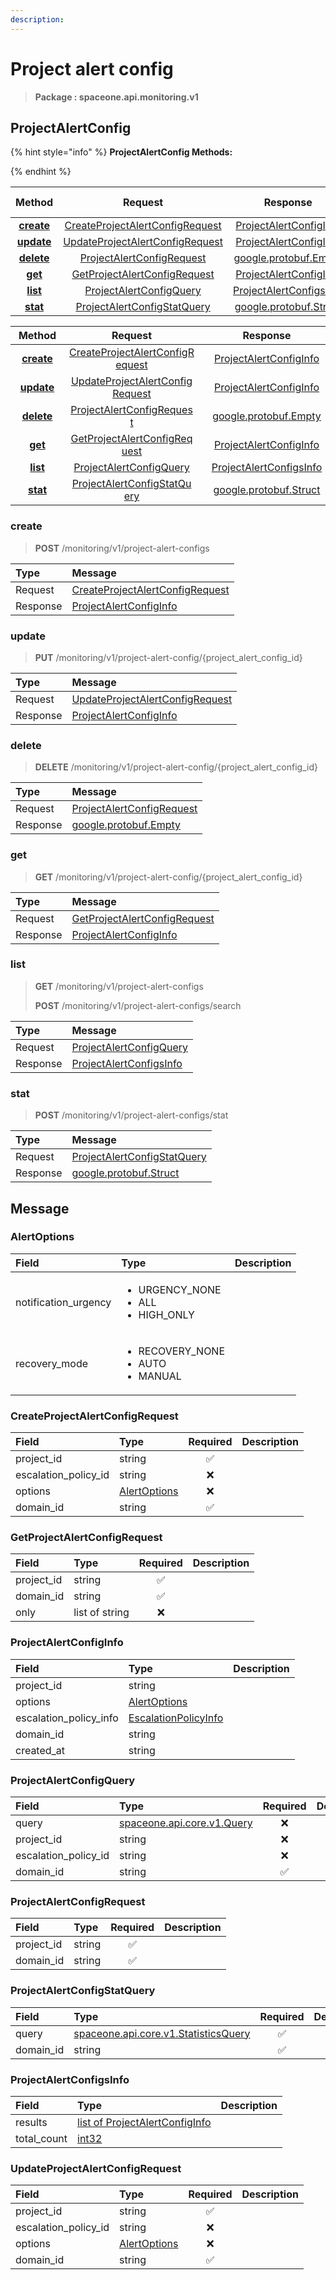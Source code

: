 ```yaml
---
description:  
---
```

# Project alert config

>  **Package : spaceone.api.monitoring.v1**

## ProjectAlertConfig

{% hint style="info" %}
**ProjectAlertConfig Methods:**

{%  endhint %}


| Method | Request | Response | Description &nbsp; &nbsp; &nbsp; &nbsp; &nbsp; &nbsp; &nbsp; &nbsp; &nbsp; &nbsp; &nbsp; |
| :-----: | :--------: | :--------: | :-------------------- |
| [**create**](project-alert-config.md#create)|   [CreateProjectAlertConfigRequest](project-alert-config.md#createprojectalertconfigrequest) |   [ProjectAlertConfigInfo](project-alert-config.md#projectalertconfiginfo) |  |
| [**update**](project-alert-config.md#update)|   [UpdateProjectAlertConfigRequest](project-alert-config.md#updateprojectalertconfigrequest) |   [ProjectAlertConfigInfo](project-alert-config.md#projectalertconfiginfo) |  |
| [**delete**](project-alert-config.md#delete)|   [ProjectAlertConfigRequest](project-alert-config.md#projectalertconfigrequest) |  [google.protobuf.Empty](https://github.com/protocolbuffers/protobuf/blob/master/src/google/protobuf/empty.proto)|  |
| [**get**](project-alert-config.md#get)|   [GetProjectAlertConfigRequest](project-alert-config.md#getprojectalertconfigrequest) |   [ProjectAlertConfigInfo](project-alert-config.md#projectalertconfiginfo) |  |
| [**list**](project-alert-config.md#list)|   [ProjectAlertConfigQuery](project-alert-config.md#projectalertconfigquery) |   [ProjectAlertConfigsInfo](project-alert-config.md#projectalertconfigsinfo) |  |
| [**stat**](project-alert-config.md#stat)|   [ProjectAlertConfigStatQuery](project-alert-config.md#projectalertconfigstatquery) |  [google.protobuf.Struct](https://github.com/protocolbuffers/protobuf/blob/master/src/google/protobuf/struct.proto)|  |TEST

| Method | Request | Response | Description &nbsp; &nbsp; &nbsp; &nbsp; &nbsp; &nbsp; &nbsp; &nbsp; &nbsp; &nbsp; &nbsp; |
| :-----: | :--------: | :--------: | :-------------------- |
|<div style="width:70px; text-align:center;">  [**create**](project-alert-config.md#create) </div> | <div style="width:200px; text-align:center;">    [CreateProjectAlertConfigRequest](project-alert-config.md#createprojectalertconfigrequest)  </div> | <div style="width:200px; text-align:center;">   [ProjectAlertConfigInfo](project-alert-config.md#projectalertconfiginfo)  </div> | <div style="width:400px;">  </div> |
|<div style="width:70px; text-align:center;">  [**update**](project-alert-config.md#update) </div> | <div style="width:200px; text-align:center;">    [UpdateProjectAlertConfigRequest](project-alert-config.md#updateprojectalertconfigrequest)  </div> | <div style="width:200px; text-align:center;">   [ProjectAlertConfigInfo](project-alert-config.md#projectalertconfiginfo)  </div> | <div style="width:400px;">  </div> |
|<div style="width:70px; text-align:center;">  [**delete**](project-alert-config.md#delete) </div> | <div style="width:200px; text-align:center;">    [ProjectAlertConfigRequest](project-alert-config.md#projectalertconfigrequest)  </div> | <div style="width:200px; text-align:center;">  [google.protobuf.Empty](https://github.com/protocolbuffers/protobuf/blob/master/src/google/protobuf/empty.proto) </div> | <div style="width:400px;">  </div> |
|<div style="width:70px; text-align:center;">  [**get**](project-alert-config.md#get) </div> | <div style="width:200px; text-align:center;">    [GetProjectAlertConfigRequest](project-alert-config.md#getprojectalertconfigrequest)  </div> | <div style="width:200px; text-align:center;">   [ProjectAlertConfigInfo](project-alert-config.md#projectalertconfiginfo)  </div> | <div style="width:400px;">  </div> |
|<div style="width:70px; text-align:center;">  [**list**](project-alert-config.md#list) </div> | <div style="width:200px; text-align:center;">    [ProjectAlertConfigQuery](project-alert-config.md#projectalertconfigquery)  </div> | <div style="width:200px; text-align:center;">   [ProjectAlertConfigsInfo](project-alert-config.md#projectalertconfigsinfo)  </div> | <div style="width:400px;">  </div> |
|<div style="width:70px; text-align:center;">  [**stat**](project-alert-config.md#stat) </div> | <div style="width:200px; text-align:center;">    [ProjectAlertConfigStatQuery](project-alert-config.md#projectalertconfigstatquery)  </div> | <div style="width:200px; text-align:center;">  [google.protobuf.Struct](https://github.com/protocolbuffers/protobuf/blob/master/src/google/protobuf/struct.proto) </div> | <div style="width:400px;">  </div> | 
 

 
### create
> **POST** /monitoring/v1/project-alert-configs
>


| Type | Message |
| :--- | :--- |
| Request | [CreateProjectAlertConfigRequest](project-alert-config.md#createprojectalertconfigrequest) |
| Response |  [ProjectAlertConfigInfo](project-alert-config.md#projectalertconfiginfo)  |
 
 

 
### update
> **PUT** /monitoring/v1/project-alert-config/{project_alert_config_id}
>


| Type | Message |
| :--- | :--- |
| Request | [UpdateProjectAlertConfigRequest](project-alert-config.md#updateprojectalertconfigrequest) |
| Response |  [ProjectAlertConfigInfo](project-alert-config.md#projectalertconfiginfo)  |
 
 

 
### delete
> **DELETE** /monitoring/v1/project-alert-config/{project_alert_config_id}
>


| Type | Message |
| :--- | :--- |
| Request | [ProjectAlertConfigRequest](project-alert-config.md#projectalertconfigrequest) |
| Response | [google.protobuf.Empty](https://github.com/protocolbuffers/protobuf/blob/master/src/google/protobuf/empty.proto) |
 
 

 
### get
> **GET** /monitoring/v1/project-alert-config/{project_alert_config_id}
>


| Type | Message |
| :--- | :--- |
| Request | [GetProjectAlertConfigRequest](project-alert-config.md#getprojectalertconfigrequest) |
| Response |  [ProjectAlertConfigInfo](project-alert-config.md#projectalertconfiginfo)  |
 
 

 
### list
> **GET** /monitoring/v1/project-alert-configs
>
> **POST** /monitoring/v1/project-alert-configs/search



| Type | Message |
| :--- | :--- |
| Request | [ProjectAlertConfigQuery](project-alert-config.md#projectalertconfigquery) |
| Response |  [ProjectAlertConfigsInfo](project-alert-config.md#projectalertconfigsinfo)  |
 
 

 
### stat
> **POST** /monitoring/v1/project-alert-configs/stat
>


| Type | Message |
| :--- | :--- |
| Request | [ProjectAlertConfigStatQuery](project-alert-config.md#projectalertconfigstatquery) |
| Response | [google.protobuf.Struct](https://github.com/protocolbuffers/protobuf/blob/master/src/google/protobuf/struct.proto) |


## 

## Message

### AlertOptions
<table>
  <thead>
    <tr>
      <th style="text-align:left">Field</th>
      <th style="text-align:left">Type</th>
      <th style="text-align:left">Description</th>
    </tr>
  </thead>
  <tbody>
    <tr>
      <td style="text-align:left">notification_urgency</td>
      <td style="text-align:left"><ul>
          	<li>URGENCY_NONE</li>
          	<li>ALL</li>
          	<li>HIGH_ONLY</li>
        </ul></td>
<td style="text-align:left"></td>

   </tr>
    <tr>
      <td style="text-align:left">recovery_mode</td>
      <td style="text-align:left"><ul>
          	<li>RECOVERY_NONE</li>
          	<li>AUTO</li>
          	<li>MANUAL</li>
        </ul></td>
<td style="text-align:left"></td>

   </tr>
  </tbody>
</table>



### CreateProjectAlertConfigRequest
| Field | Type | Required | Description |
| :--- | :--- | :---: | :--- |
| project_id |string|✅| |
| escalation_policy_id |string|❌| |
| options |[AlertOptions](project-alert-config.md#alertoptions)|❌| |
| domain_id |string|✅| |

### GetProjectAlertConfigRequest
| Field | Type | Required | Description |
| :--- | :--- | :---: | :--- |
| project_id |string|✅| |
| domain_id |string|✅| |
| only |list of string|❌| |

### ProjectAlertConfigInfo
| Field | Type |  Description |
| :--- | :--- | :--- |
| project_id |string | |
| options |[AlertOptions](project-alert-config.md#alertoptions) | |
| escalation_policy_info |[EscalationPolicyInfo](project-alert-config.md#escalationpolicyinfo) | |
| domain_id |string | |
| created_at |string | |

### ProjectAlertConfigQuery
| Field | Type | Required | Description |
| :--- | :--- | :---: | :--- |
| query |[spaceone.api.core.v1.Query](https://spaceone-dev.gitbook.io/api-reference/common-v1/search-query)|❌| |
| project_id |string|❌| |
| escalation_policy_id |string|❌| |
| domain_id |string|✅| |

### ProjectAlertConfigRequest
| Field | Type | Required | Description |
| :--- | :--- | :---: | :--- |
| project_id |string|✅| |
| domain_id |string|✅| |

### ProjectAlertConfigStatQuery
| Field | Type | Required | Description |
| :--- | :--- | :---: | :--- |
| query |[spaceone.api.core.v1.StatisticsQuery](https://spaceone-dev.gitbook.io/api-reference/common-v1/statistics-query)|✅| |
| domain_id |string|✅| |

### ProjectAlertConfigsInfo
| Field | Type |  Description |
| :--- | :--- | :--- |
| results |[list of ProjectAlertConfigInfo](project-alert-config.md#projectalertconfiginfo) | |
| total_count |[int32](https://github.com/protocolbuffers/protobuf/blob/master/src/google/protobuf/type.proto) | |

### UpdateProjectAlertConfigRequest
| Field | Type | Required | Description |
| :--- | :--- | :---: | :--- |
| project_id |string|✅| |
| escalation_policy_id |string|❌| |
| options |[AlertOptions](project-alert-config.md#alertoptions)|❌| |
| domain_id |string|✅| |
